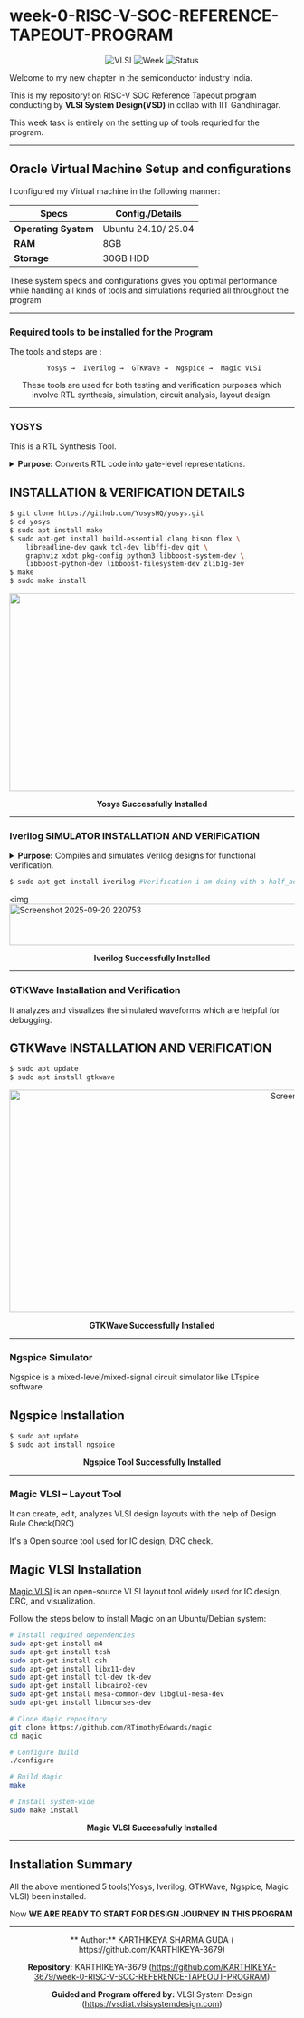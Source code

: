 # week-0-RISC-V-SOC-REFERENCE-TAPEOUT-PROGRAM
<div align="center">

![VLSI](https://img.shields.io/badge/VLSI-System%20Design-blue?style=for-the-badge&logo=chip)
![Week](https://img.shields.io/badge/Week-0-orange?style=for-the-badge)
![Status](https://img.shields.io/badge/Status-Complete-success?style=for-the-badge)

</div>
Welcome to my new chapter in the semiconductor industry India. 

This is my repository! on RISC-V SOC Reference Tapeout program conducting by **VLSI System Design(VSD)** in collab with IIT Gandhinagar.

This week task is entirely on the setting up of tools requried for the program.

----------------
## **Oracle Virtual Machine Setup and configurations**

I configured my Virtual machine in the following manner:

<div align="center">

| **Specs**             | **Config./Details**           |
|-----------------------|-----------------------|
| **Operating System**  | Ubuntu 24.10/ 25.04   |
| **RAM**               | 8GB                   |
| **Storage**           | 30GB HDD              |

</div>
These system specs and configurations gives you optimal performance while handling all kinds of tools and simulations requried all throughout the program

---------------------------------------------------------------
### **Required tools to be installed for the Program**

The tools and steps are :
<div align="center">

```
 Yosys →  Iverilog →  GTKWave →  Ngspice →  Magic VLSI
```
These tools are used for both testing and verification purposes which involve RTL synthesis, simulation, circuit analysis, layout design.

</div>

-------------------------------------------------------------------------

### **YOSYS**
This is a RTL Synthesis Tool.
<details>
<summary><b>Purpose:</b> Converts RTL code into gate-level representations.</summary>

Yosys is a framework for Verilog RTL synthesis. For Digital Circuits, it provides synthesis algorithms and optimization paths.

</details>

## **INSTALLATION & VERIFICATION DETAILS**

```bash
$ git clone https://github.com/YosysHQ/yosys.git
$ cd yosys 
$ sudo apt install make  
$ sudo apt-get install build-essential clang bison flex \
    libreadline-dev gawk tcl-dev libffi-dev git \
    graphviz xdot pkg-config python3 libboost-system-dev \
    libboost-python-dev libboost-filesystem-dev zlib1g-dev
$ make 
$ sudo make install
```
<p align="center">
 <img <img width="1380" height="349" alt="Screenshot 2025-09-20 215349" src="https://github.com/user-attachments/assets/a97bfd8e-3c79-48a4-995c-cb50572303ff" />
</p>

<div align="center">

**Yosys Successfully Installed**

</div>

-----------------------------------------------------------------------------------------

### **Iverilog SIMULATOR INSTALLATION AND VERIFICATION**

<details>
<summary><b>Purpose:</b> Compiles and simulates Verilog designs for functional verification.</summary>

Icarus tool Iverilog is a verilog code synthesis and simulation tool.

</details>

```bash
$ sudo apt-get install iverilog #Verification i am doing with a half_adder verilog code thats already avaliable with me
```
 <img <img width="1239" height="73" alt="Screenshot 2025-09-20 220753" src="https://github.com/user-attachments/assets/9d784889-43ae-4b4b-80a1-54f5a549924a" />

 </p>

<div align="center">
  
 **Iverilog Successfully Installed**

</div>

-------------------------------------------------------------------------------

### **GTKWave Installation and Verification**
It analyzes and visualizes the simulated waveforms which are helpful for debugging.

## **GTKWave INSTALLATION AND VERIFICATION**

```bash
$ sudo apt update
$ sudo apt install gtkwave
```
<p align="center">
<img <img width="1121" height="393" alt="Screenshot 2025-09-20 221522" src="https://github.com/user-attachments/assets/1f334c92-7c6f-47d7-abab-b7f093c070b0" />

</p>

<div align="center">

**GTKWave Successfully Installed**

</div>

---

### **Ngspice Simulator**
Ngspice is a mixed-level/mixed-signal circuit simulator like LTspice software. 

## **Ngspice Installation**
```bash
$ sudo apt update
$ sudo apt install ngspice
```
<div align="center">

 **Ngspice Tool Successfully Installed**

 </div>

 ------------------------------------------------------------------------------------

###  **Magic VLSI – Layout Tool**
It can create, edit, analyzes VLSI  design layouts with the help of Design Rule Check(DRC)

It's a Open source tool used for IC design, DRC check.

##  **Magic VLSI Installation**

[Magic VLSI](http://opencircuitdesign.com/magic/) is an open-source VLSI layout tool widely used for IC design, DRC, and visualization.  

Follow the steps below to install Magic on an Ubuntu/Debian system:

```bash
# Install required dependencies
sudo apt-get install m4
sudo apt-get install tcsh
sudo apt-get install csh
sudo apt-get install libx11-dev
sudo apt-get install tcl-dev tk-dev
sudo apt-get install libcairo2-dev
sudo apt-get install mesa-common-dev libglu1-mesa-dev
sudo apt-get install libncurses-dev

# Clone Magic repository
git clone https://github.com/RTimothyEdwards/magic
cd magic

# Configure build
./configure

# Build Magic
make

# Install system-wide
sudo make install
```
<div align="center">

**Magic VLSI Successfully Installed**

</div>

---------------------------------------------------------------------------------------

## **Installation Summary**

All the above mentioned 5 tools(Yosys, Iverilog, GTKWave, Ngspice, Magic VLSI) been installed.

Now **WE ARE READY TO START FOR DESIGN JOURNEY IN THIS PROGRAM**

</div>

-----------------------------------------------------------------------------------------------

<div align="center">
** Author:** KARTHIKEYA SHARMA GUDA ( https://github.com/KARTHIKEYA-3679)
 
**Repository:** KARTHIKEYA-3679 (https://github.com/KARTHIKEYA-3679/week-0-RISC-V-SOC-REFERENCE-TAPEOUT-PROGRAM)

**Guided and Program offered by:** VLSI System Design (https://vsdiat.vlsisystemdesign.com)


</div>


